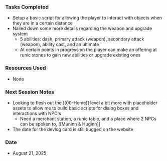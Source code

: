 ### Tasks Completed
- Setup a basic script for allowing the player to interact with objects when they are in a certain distance
- Nailed down some more details regarding the weapon and upgrade system
	- 5 abilities: dash, primary attack (weapon), secondary attack (weapon), ability cast, and an  ultimate
	- At certain points in progression the player can make an offering at runic stones to gain new abilities or upgrade existing ones
### Resources Used
- None
### Next Session Notes
- Looking to flesh out the [[00-Home]] level a bit more with placeholder assets to allow me to build basic scripts for dialog boxes and interactions with NPC's
	- Need a merchant station, a runic table, and a place where 2 NPCs can be spoken to, [[Muninn & Huginn]]
- The date for the devlog card is still bugged on the website
### Date
- August 21, 2025
